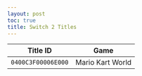 ```yaml
---
layout: post
toc: true
title: Switch 2 Titles
---
```


| Title ID           | Game             |
| ------------------ | ---------------- |
| `0400C3F00006E000` | Mario Kart World |
